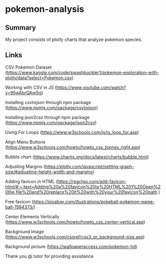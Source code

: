 # pokemon-analysis
## Summary
My project consists of plotly charts that analyze pokemon species. 


## Links
CSV Pokemon Dataset (https://www.kaggle.com/code/swashbuckler1/pokemon-exploration-with-plotly/data?select=Pokemon.csv)

Working with CSV in JS (https://www.youtube.com/watch?v=95wAbrQAm5g)

Installing csvtojson through npm package (https://www.npmjs.com/package/csvtojson)

Installing json2csv through npm package (https://www.npmjs.com/package/json2csv)

Using For Loops (https://www.w3schools.com/js/js_loop_for.asp)

Align Menu Buttons (https://www.w3schools.com/howto/howto_css_topnav_right.asp)

Bubble chart (https://www.chartjs.org/docs/latest/charts/bubble.html)

Adjusting Margins (https://plotly.com/javascript/setting-graph-size/#adjusting-height-width-and-margins)

Adding favicon in HTML (https://reactgo.com/add-favicon-html/#:~:text=Adding%20a%20favicon%20to%20HTML%201%20Open%20the,file%20and%20replace%20it%20with%20your%20favicon%20path.)

Free favicon (https://pixabay.com/illustrations/pokeball-pokemon-game-ball-1594373/)

Center Elements Vertically (https://www.w3schools.com/howto/howto_css_center-vertical.asp)

Background Image (https://www.w3schools.com/cssref/css3_pr_background-size.asp)

Background picture (https://wallpaperaccess.com/pokemon-hd)



Thank you @ tutor for providing assistance 